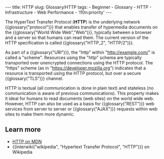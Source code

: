 --- title: HTTP slug: Glossary/HTTP tags: - Beginner - Glossary - HTTP - Infrastructure - Web Performance - 'l10n:priority' ---

The HyperText Transfer Protocol (**HTTP**) is the underlying network {{glossary("protocol")}} that enables transfer of hypermedia documents on the {{glossary("World Wide Web","Web")}}, typically between a browser and a server so that humans can read them. The current version of the HTTP specification is called {{glossary("HTTP\_2", "HTTP/2")}}.

As part of a {{glossary("URI")}}, the "http" within "http://example.com/" is called a "scheme". Resources using the "http" schema are typically transported over unencrypted connections using the HTTP protocol. The "https" scheme (as in "https://developer.mozilla.org") indicates that a resource is transported using the HTTP protocol, but over a secure {{glossary("TLS")}} channel.

HTTP is textual (all communication is done in plain text) and stateless (no communication is aware of previous communications). This property makes it ideal for humans to read documents (web sites) on the world wide web. However, HTTP can also be used as a basis for {{glossary("REST")}} web services from server to server or {{glossary("AJAX")}} requests within web sites to make them more dynamic.

## Learn more

- [HTTP on MDN](/en-US/docs/Web/HTTP)
- {{interwiki("wikipedia", "Hypertext Transfer Protocol", "HTTP")}} on Wikipedia
